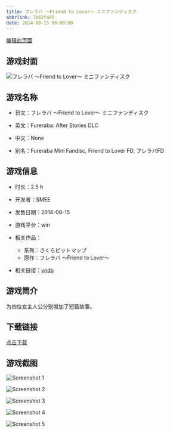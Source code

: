 ```yaml
---
title: フレラバ 〜Friend to Lover〜 ミニファンディスク
abbrlink: 7b62fa85
date: 2014-08-15 00:00:00
---
```

[编辑此页面](https://github.com/ACG-3/ADV3-source/blob/main/source/_posts/%E3%83%95%E3%83%AC%E3%83%A9%E3%83%90%20%E3%80%9CFriend%20to%20Lover%E3%80%9C%20%E3%83%9F%E3%83%8B%E3%83%95%E3%82%A1%E3%83%B3%E3%83%87%E3%82%A3%E3%82%B9%E3%82%AF.md)

## 游戏封面

![フレラバ 〜Friend to Lover〜 ミニファンディスク](https://pan.timero.xyz/d/onedrive/img_lib_001/%E3%83%95%E3%83%AC%E3%83%A9%E3%83%90%20%E3%80%9CFriend%20to%20Lover%E3%80%9C%20%E3%83%9F%E3%83%8B%E3%83%95%E3%82%A1%E3%83%B3%E3%83%87%E3%82%A3%E3%82%B9%E3%82%AF_cover.avif)


## 游戏名称

- 日文：フレラバ 〜Friend to Lover〜 ミニファンディスク
- 英文：Fureraba: After Stories DLC
- 中文：None

- 别名：Fureraba Mini Fandisc, Friend to Lover FD, フレラバFD


## 游戏信息

- 时长：2.5 h
- 开发者：SMEE
- 发售日期：2014-08-15
- 游戏平台：win
- 相关作品：
   - 系列：さくらビットマップ
   - 原作：フレラバ ～Friend to Lover～

- 相关链接：[vndb](https://vndb.org/v15602)


## 游戏简介

为四位女主人公分别增加了短篇故事。




## 下载链接

[点击下载](https://pan.timero.xyz/onedrive/adv_lib_001/%E3%83%95%E3%83%AC%E3%83%A9%E3%83%90%20%E3%80%9CFriend%20to%20Lover%E3%80%9C%20%E3%83%9F%E3%83%8B%E3%83%95%E3%82%A1%E3%83%B3%E3%83%87%E3%82%A3%E3%82%B9%E3%82%AF)


## 游戏截图


![Screenshot 1](https://pan.timero.xyz/d/onedrive/img_lib_001/%E3%83%95%E3%83%AC%E3%83%A9%E3%83%90%20%E3%80%9CFriend%20to%20Lover%E3%80%9C%20%E3%83%9F%E3%83%8B%E3%83%95%E3%82%A1%E3%83%B3%E3%83%87%E3%82%A3%E3%82%B9%E3%82%AF_Screenshot_1.avif)

![Screenshot 2](https://pan.timero.xyz/d/onedrive/img_lib_001/%E3%83%95%E3%83%AC%E3%83%A9%E3%83%90%20%E3%80%9CFriend%20to%20Lover%E3%80%9C%20%E3%83%9F%E3%83%8B%E3%83%95%E3%82%A1%E3%83%B3%E3%83%87%E3%82%A3%E3%82%B9%E3%82%AF_Screenshot_2.avif)

![Screenshot 3](https://pan.timero.xyz/d/onedrive/img_lib_001/%E3%83%95%E3%83%AC%E3%83%A9%E3%83%90%20%E3%80%9CFriend%20to%20Lover%E3%80%9C%20%E3%83%9F%E3%83%8B%E3%83%95%E3%82%A1%E3%83%B3%E3%83%87%E3%82%A3%E3%82%B9%E3%82%AF_Screenshot_3.avif)

![Screenshot 4](https://pan.timero.xyz/d/onedrive/img_lib_001/%E3%83%95%E3%83%AC%E3%83%A9%E3%83%90%20%E3%80%9CFriend%20to%20Lover%E3%80%9C%20%E3%83%9F%E3%83%8B%E3%83%95%E3%82%A1%E3%83%B3%E3%83%87%E3%82%A3%E3%82%B9%E3%82%AF_Screenshot_4.avif)

![Screenshot 5](https://pan.timero.xyz/d/onedrive/img_lib_001/%E3%83%95%E3%83%AC%E3%83%A9%E3%83%90%20%E3%80%9CFriend%20to%20Lover%E3%80%9C%20%E3%83%9F%E3%83%8B%E3%83%95%E3%82%A1%E3%83%B3%E3%83%87%E3%82%A3%E3%82%B9%E3%82%AF_Screenshot_5.avif)

